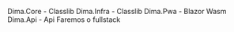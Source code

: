 Dima.Core - Classlib
Dima.Infra - Classlib
Dima.Pwa - Blazor Wasm
Dima.Api - Api
Faremos o fullstack
